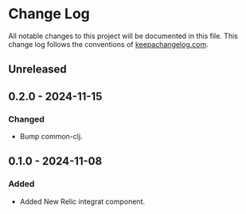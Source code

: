 # Change Log

All notable changes to this project will be documented in this file. This change log follows the conventions
of [keepachangelog.com](http://keepachangelog.com/).

## Unreleased

## 0.2.0 - 2024-11-15

### Changed

- Bump common-clj.

## 0.1.0 - 2024-11-08

### Added

- Added New Relic integrat component.
